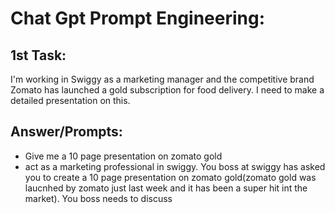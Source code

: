 # Chat Gpt Prompt Engineering:

## 1st Task:

I'm working in Swiggy as a marketing manager and the competitive brand Zomato has launched a gold subscription for food delivery. I need to make a detailed presentation on this.

## Answer/Prompts:

- Give me a 10 page presentation on zomato gold
- act as a marketing professional in swiggy. You boss at swiggy has asked you to create a 10 page presentation on zomato gold(zomato gold was laucnhed by zomato just last week and it has been a super hit int the market). You boss needs to discuss
